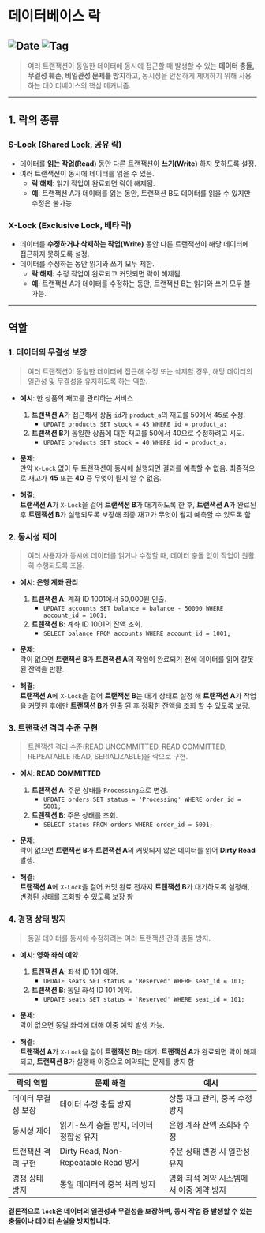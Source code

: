 # 데이터베이스 락

![Date](https://img.shields.io/badge/Date-2024--12--24-blue)
![Tag](https://img.shields.io/badge/Tag-Database-white)
---

> 여러 트랜잭션이 동일한 데이터에 동시에 접근할 때 발생할 수 있는 **데이터 충돌, 무결성 훼손, 비일관성 문제를 방지**하고, 동시성을 안전하게 제어하기 위해 사용하는 데이터베이스의 핵심 메커니즘.

---
## 1. 락의 종류

### S-Lock (Shared Lock, 공유 락)
- 데이터를 **읽는 작업(Read)** 동안 다른 트랜잭션이 **쓰기(Write)** 하지 못하도록 설정.
- 여러 트랜잭션이 동시에 데이터를 읽을 수 있음.
    - **락 해제**: 읽기 작업이 완료되면 락이 해제됨.
    - **예**: 트랜잭션 A가 데이터를 읽는 동안, 트랜잭션 B도 데이터를 읽을 수 있지만 수정은 불가능.

### X-Lock (Exclusive Lock, 배타 락)
- 데이터를 **수정하거나 삭제하는 작업(Write)** 동안 다른 트랜잭션이 해당 데이터에 접근하지 못하도록 설정.
- 데이터를 수정하는 동안 읽기와 쓰기 모두 제한.
    - **락 해제**: 수정 작업이 완료되고 커밋되면 락이 해제됨.
    - **예**: 트랜잭션 A가 데이터를 수정하는 동안, 트랜잭션 B는 읽기와 쓰기 모두 불가능.

---
## 역할
### 1. 데이터의 무결성 보장
> 여러 트랜잭션이 동일한 데이터에 접근해 수정 또는 삭제할 경우, 해당 데이터의 일관성 및 무결성을 유지하도록 하는 역할.

- **예시**: 한 상품의 재고를 관리하는 서비스
    1. **트랜잭션 A**가 접근해서 상품 `id`가 `product_a`의 재고를 50에서 45로 수정.
        - `UPDATE products SET stock = 45 WHERE id = product_a;`
    2. **트랜잭션 B**가 동일한 상품에 대한 재고를 50에서 40으로 수정하려고 시도.
        - `UPDATE products SET stock = 40 WHERE id = product_a;`

- **문제**:  
  만약 `X-Lock` 없이 두 트랜잭션이 동시에 실행되면 결과를 예측할 수 없음. 최종적으로 재고가 **45** 또는 **40** 중 무엇이 될지 알 수 없음.

- **해결**:  
  **트랜잭션 A**가 `X-Lock`을 걸어 **트랜잭션 B**가 대기하도록 한 후, **트랜잭션 A**가 완료된 후 **트랜잭션 B**가 실행되도록 보장해 최종 재고가 무엇이 될지 예측할 수 있도록 함

### 2. 동시성 제어
> 여러 사용자가 동시에 데이터를 읽거나 수정할 때, 데이터 충돌 없이 작업이 원활히 수행되도록 조율.

- **예시**: **은행 계좌 관리**
    1. **트랜잭션 A**: 계좌 ID 1001에서 50,000원 인출.
        - `UPDATE accounts SET balance = balance - 50000 WHERE account_id = 1001;`
    2. **트랜잭션 B**: 계좌 ID 1001의 잔액 조회.
        - `SELECT balance FROM accounts WHERE account_id = 1001;`

- **문제**:  
  락이 없으면 **트랜잭션 B**가 **트랜잭션 A**의 작업이 완료되기 전에 데이터를 읽어 잘못된 잔액을 반환.

- **해결**:  
  **트랜잭션 A**에 `X-Lock`을 걸어 **트랜잭션 B**는 대기 상태로 설정 해 **트랜잭션 A**가 작업을 커밋한 후에만 **트랜잭션 B**가 인출 된 후 정확한 잔액을 조회 할 수 있도록 보장.

### 3. 트랜잭션 격리 수준 구현
> 트랜잭션 격리 수준(READ UNCOMMITTED, READ COMMITTED, REPEATABLE READ, SERIALIZABLE)을 락으로 구현.

- **예시**: **READ COMMITTED**
    1. **트랜잭션 A**: 주문 상태를 `Processing`으로 변경.
        - `UPDATE orders SET status = 'Processing' WHERE order_id = 5001;`
    2. **트랜잭션 B**: 주문 상태를 조회.
        - `SELECT status FROM orders WHERE order_id = 5001;`

- **문제**:  
  락이 없으면 **트랜잭션 B**가 **트랜잭션 A**의 커밋되지 않은 데이터를 읽어 **Dirty Read** 발생.

- **해결**:  
  **트랜잭션 A**에 `X-Lock`을 걸어 커밋 완료 전까지 **트랜잭션 B**가 대기하도록 설정해, 변경된 상태를 조회할 수 있도록 보장 함

### 4. 경쟁 상태 방지
> 동일 데이터를 동시에 수정하려는 여러 트랜잭션 간의 충돌 방지.

- **예시**: **영화 좌석 예약**
    1. **트랜잭션 A**: 좌석 ID 101 예약.
        - `UPDATE seats SET status = 'Reserved' WHERE seat_id = 101;`
    2. **트랜잭션 B**: 동일 좌석 ID 101 예약.
        - `UPDATE seats SET status = 'Reserved' WHERE seat_id = 101;`

- **문제**:  
  락이 없으면 동일 좌석에 대해 이중 예약 발생 가능.

- **해결**:  
  **트랜잭션 A**가 `X-Lock`을 걸어 **트랜잭션 B**는 대기. **트랜잭션 A**가 완료되면 락이 해제되고, **트랜잭션 B**가 실행해 이중으로 예약되는 문제를 방지 함

| **락의 역할**       | **문제 해결**                                         | **예시**                                         |
|------------------|---------------------------------------------------|---------------------------------------------|
| 데이터 무결성 보장   | 데이터 수정 충돌 방지                                   | 상품 재고 관리, 중복 수정 방지                     |
| 동시성 제어       | 읽기-쓰기 충돌 방지, 데이터 정합성 유지                       | 은행 계좌 잔액 조회와 수정                        |
| 트랜잭션 격리 구현   | Dirty Read, Non-Repeatable Read 방지                | 주문 상태 변경 시 일관성 유지                      |
| 경쟁 상태 방지      | 동일 데이터의 중복 처리 방지                              | 영화 좌석 예약 시스템에서 이중 예약 방지              |
**결론적으로 `lock`은 데이터의 일관성과 무결성을 보장하며, 동시 작업 중 발생할 수 있는 충돌이나 데이터 손실을 방지합니다.**